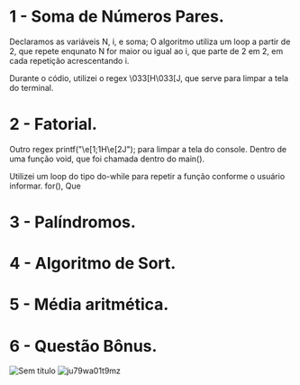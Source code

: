 # 1 - Soma de Números Pares.
Declaramos as variáveis N, i, e soma;
O algoritmo utiliza um loop a partir de 2, que repete enqunato N for maior ou igual ao i, que parte de 2 em 2, em cada repetição acrescentando i.

Durante o códio, utilizei o regex \033[H\033[J, que serve para limpar a tela do terminal.

# 2 - Fatorial.
Outro regex printf("\e[1;1H\e[2J"); para limpar a tela do console.
Dentro de uma função void, que foi chamada dentro do main().

Utilizei um loop do tipo do-while para repetir a função conforme o usuário informar.
for(), Que 

# 3 - Palíndromos.

# 4 - Algoritmo de Sort.

# 5 - Média aritmética.

# 6 - Questão Bônus.


![Sem título](https://github.com/jazzymaster1/colmeia-teste/assets/141975423/27712e12-118f-4f64-9813-d945a78ddd05)
![ju79wa01t9mz](https://github.com/jazzymaster1/colmeia-teste/assets/141975423/39726553-6b49-4ed9-8c05-74eb9d681bd4)

